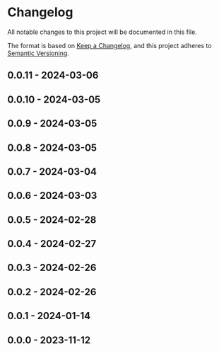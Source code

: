 # Changelog

All notable changes to this project will be documented in this file.

The format is based on [Keep a Changelog](https://keepachangelog.com/en/1.0.0/),
and this project adheres to [Semantic Versioning](https://semver.org/spec/v2.0.0.html).

## 0.0.11 - 2024-03-06

## 0.0.10 - 2024-03-05

## 0.0.9 - 2024-03-05

## 0.0.8 - 2024-03-05

## 0.0.7 - 2024-03-04

## 0.0.6 - 2024-03-03

## 0.0.5 - 2024-02-28

## 0.0.4 - 2024-02-27

## 0.0.3 - 2024-02-26

## 0.0.2 - 2024-02-26

## 0.0.1 - 2024-01-14

## 0.0.0 - 2023-11-12
